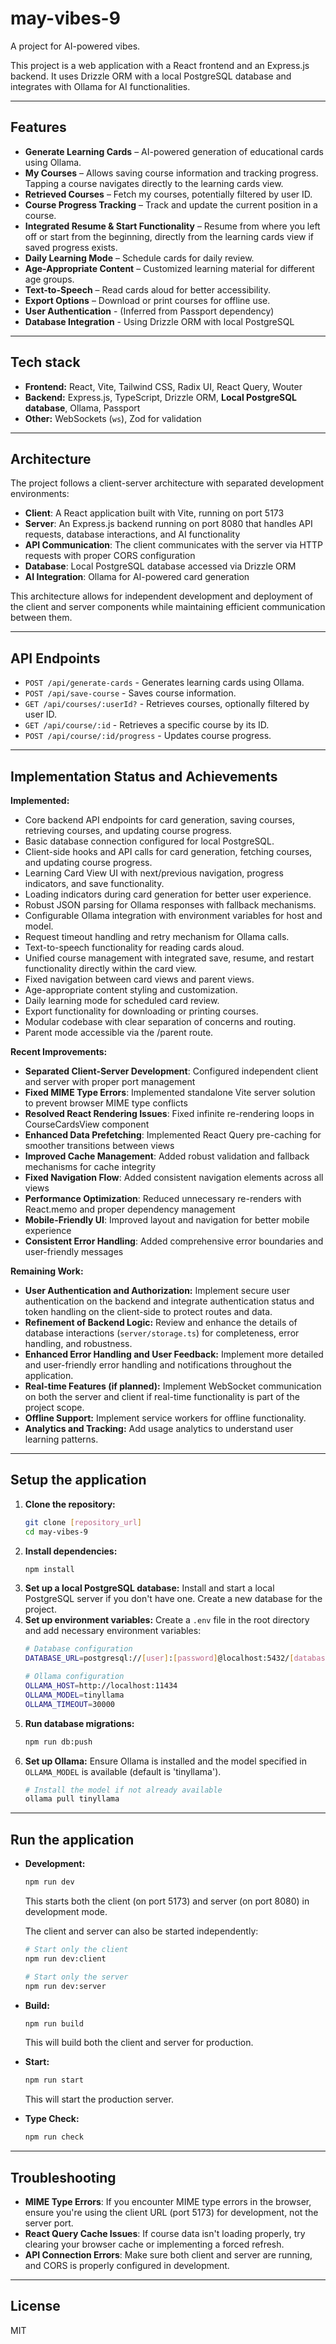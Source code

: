 # may-vibes-9
A project for AI-powered vibes.

This project is a web application with a React frontend and an Express.js backend. It uses Drizzle ORM with a local PostgreSQL database and integrates with Ollama for AI functionalities.

---

## Features

- **Generate Learning Cards** – AI-powered generation of educational cards using Ollama.
- **My Courses** – Allows saving course information and tracking progress. Tapping a course navigates directly to the learning cards view.
- **Retrieved Courses** – Fetch my courses, potentially filtered by user ID.
- **Course Progress Tracking** – Track and update the current position in a course.
- **Integrated Resume & Start Functionality** – Resume from where you left off or start from the beginning, directly from the learning cards view if saved progress exists.
- **Daily Learning Mode** – Schedule cards for daily review.
- **Age-Appropriate Content** – Customized learning material for different age groups.
- **Text-to-Speech** – Read cards aloud for better accessibility.
- **Export Options** – Download or print courses for offline use.
- **User Authentication** - (Inferred from Passport dependency)
- **Database Integration** - Using Drizzle ORM with local PostgreSQL

---

## Tech stack

- **Frontend:** React, Vite, Tailwind CSS, Radix UI, React Query, Wouter
- **Backend:** Express.js, TypeScript, Drizzle ORM, **Local PostgreSQL database**, Ollama, Passport
- **Other:** WebSockets (`ws`), Zod for validation

---

## Architecture
The project follows a client-server architecture with separated development environments:

- **Client**: A React application built with Vite, running on port 5173
- **Server**: An Express.js backend running on port 8080 that handles API requests, database interactions, and AI functionality
- **API Communication**: The client communicates with the server via HTTP requests with proper CORS configuration
- **Database**: Local PostgreSQL database accessed via Drizzle ORM
- **AI Integration**: Ollama for AI-powered card generation

This architecture allows for independent development and deployment of the client and server components while maintaining efficient communication between them.

---

## API Endpoints
- `POST /api/generate-cards` - Generates learning cards using Ollama.
- `POST /api/save-course` - Saves course information.
- `GET /api/courses/:userId?` - Retrieves courses, optionally filtered by user ID.
- `GET /api/course/:id` - Retrieves a specific course by its ID.
- `POST /api/course/:id/progress` - Updates course progress.

---

## Implementation Status and Achievements

**Implemented:**
- Core backend API endpoints for card generation, saving courses, retrieving courses, and updating course progress.
- Basic database connection configured for local PostgreSQL.
- Client-side hooks and API calls for card generation, fetching courses, and updating course progress.
- Learning Card View UI with next/previous navigation, progress indicators, and save functionality.
- Loading indicators during card generation for better user experience.
- Robust JSON parsing for Ollama responses with fallback mechanisms.
- Configurable Ollama integration with environment variables for host and model.
- Request timeout handling and retry mechanism for Ollama calls.
- Text-to-speech functionality for reading cards aloud.
- Unified course management with integrated save, resume, and restart functionality directly within the card view.
- Fixed navigation between card views and parent views.
- Age-appropriate content styling and customization.
- Daily learning mode for scheduled card review.
- Export functionality for downloading or printing courses.
- Modular codebase with clear separation of concerns and routing.
- Parent mode accessible via the /parent route.

**Recent Improvements:**
- **Separated Client-Server Development**: Configured independent client and server with proper port management
- **Fixed MIME Type Errors**: Implemented standalone Vite server solution to prevent browser MIME type conflicts
- **Resolved React Rendering Issues**: Fixed infinite re-rendering loops in CourseCardsView component
- **Enhanced Data Prefetching**: Implemented React Query pre-caching for smoother transitions between views
- **Improved Cache Management**: Added robust validation and fallback mechanisms for cache integrity
- **Fixed Navigation Flow**: Added consistent navigation elements across all views
- **Performance Optimization**: Reduced unnecessary re-renders with React.memo and proper dependency management
- **Mobile-Friendly UI**: Improved layout and navigation for better mobile experience
- **Consistent Error Handling**: Added comprehensive error boundaries and user-friendly messages

**Remaining Work:**
- **User Authentication and Authorization:** Implement secure user authentication on the backend and integrate authentication status and token handling on the client-side to protect routes and data.
- **Refinement of Backend Logic:** Review and enhance the details of database interactions (`server/storage.ts`) for completeness, error handling, and robustness.
- **Enhanced Error Handling and User Feedback:** Implement more detailed and user-friendly error handling and notifications throughout the application.
- **Real-time Features (if planned):** Implement WebSocket communication on both the server and client if real-time functionality is part of the project scope.
- **Offline Support:** Implement service workers for offline functionality.
- **Analytics and Tracking:** Add usage analytics to understand user learning patterns.

---

## Setup the application

1.  **Clone the repository:**
    ```bash
    git clone [repository_url]
    cd may-vibes-9
    ```
2.  **Install dependencies:**
    ```bash
    npm install
    ```
3.  **Set up a local PostgreSQL database:**
    Install and start a local PostgreSQL server if you don't have one. Create a new database for the project.
4.  **Set up environment variables:**
    Create a `.env` file in the root directory and add necessary environment variables:
    ```bash
    # Database configuration
    DATABASE_URL=postgresql://[user]:[password]@localhost:5432/[database_name]
    
    # Ollama configuration
    OLLAMA_HOST=http://localhost:11434
    OLLAMA_MODEL=tinyllama
    OLLAMA_TIMEOUT=30000
    ```
5.  **Run database migrations:**
    ```bash
    npm run db:push
    ```
6.  **Set up Ollama:**
    Ensure Ollama is installed and the model specified in `OLLAMA_MODEL` is available (default is 'tinyllama').
    ```bash
    # Install the model if not already available
    ollama pull tinyllama
    ```

---

## Run the application

-   **Development:**
    ```bash
    npm run dev
    ```
    This starts both the client (on port 5173) and server (on port 8080) in development mode.
    
    The client and server can also be started independently:
    ```bash
    # Start only the client
    npm run dev:client
    
    # Start only the server
    npm run dev:server
    ```

-   **Build:**
    ```bash
    npm run build
    ```
    This will build both the client and server for production.

-   **Start:**
    ```bash
    npm run start
    ```
    This will start the production server.

-   **Type Check:**
    ```bash
    npm run check
    ```

---

## Troubleshooting

- **MIME Type Errors**: If you encounter MIME type errors in the browser, ensure you're using the client URL (port 5173) for development, not the server port.
- **React Query Cache Issues**: If course data isn't loading properly, try clearing your browser cache or implementing a forced refresh.
- **API Connection Errors**: Make sure both client and server are running, and CORS is properly configured in development.

---

## License
MIT


